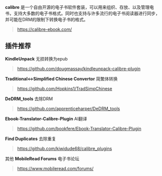 **calibre** 是一个自由开源的电子书软件套装，可以用来组织、存放、以及管理电书，支持大多数的电子书格式。同时也支持与许多流行的电子书阅读器进行同步，并可能在DRM的限制下转换电子书的格式。
> https://calibre-ebook.com/

## 插件推荐

**KindleUnpack** 无损转换为epub
> https://github.com/dougmassay/kindleunpack-calibre-plugin

**Traditional<->Simplified Chinese Convertor** 简繁体转换
> https://github.com/Hopkins1/TradSimpChinese

**DeDRM_tools** 去除DRM
> https://github.com/apprenticeharper/DeDRM_tools

**Ebook-Translator-Calibre-Plugin** AI翻译
> https://github.com/bookfere/Ebook-Translator-Calibre-Plugin

**Find Duplicates** 去除重复
> https://github.com/kiwidude68/calibre_plugins

其他
**MobileRead Forums** 电子书论坛
> https://www.mobileread.com/forums/